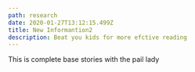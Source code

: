 ```yaml
---
path: research
date: 2020-01-27T13:12:15.499Z
title: New Informantion2
description: Beat you kids for more efctive reading
---
```

This is complete base stories with the pail lady
